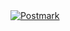 <a href="http://postmarkapp.com">
 <img src="http://assets.wildbit.com/postmark/misc/postmark.svg" alt="Postmark" align="middle">
</a>
